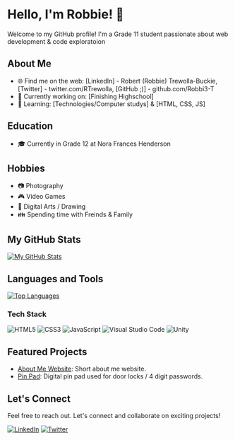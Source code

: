 # Hello, I'm Robbie! 👋

Welcome to my GitHub profile! I'm a Grade 11 student passionate about web development & code exploratoion

## About Me

- 🌐 Find me on the web: [LinkedIn] - Robert (Robbie) Trewolla-Buckie, [Twitter] - twitter.com/RTrewolla, [GitHub ;)] - github.com/Robbi3-T
- 💼 Currently working on: [Finishing Highschool]
- 🌱 Learning: [Technologies/Computer studys] & [HTML, CSS, JS]

## Education

- 🎓 Currently in Grade 12 at Nora Frances Henderson

## Hobbies

- 📷 Photography
- 🎮 Video Games
- 🎨 Digital Arts / Drawing
- 👪 Spending time with Freinds & Family

## My GitHub Stats

[![My GitHub Stats](https://github-readme-stats.vercel.app/api?username=Robbi3-T&show_icons=true&hide_title=true&count_private=true&hide=prs&theme=radical)](https://github.com/anuraghazra/github-readme-stats)

## Languages and Tools

[![Top Languages](https://github-readme-stats.vercel.app/api/top-langs/?username=Robbi3-T&layout=compact&theme=radical)](https://github.com/anuraghazra/github-readme-stats)

### Tech Stack

![HTML5](https://img.shields.io/badge/HTML5-E34F26?logo=html5&logoColor=white)
![CSS3](https://img.shields.io/badge/CSS3-1572B6?logo=css3&logoColor=white)
![JavaScript](https://img.shields.io/badge/JavaScript-F7DF1E?logo=javascript&logoColor=black)
![Visual Studio Code](https://img.shields.io/badge/VSCode-007ACC?logo=visual-studio-code&logoColor=white)
![Unity](https://img.shields.io/badge/Unity-000000?logo=unity&logoColor=white)

## Featured Projects

- [About Me Website](https://github.com/Robbi3-T/About-Me-Website): Short about me website.
- [Pin Pad](https://github.com/Robbi3-T/Pin-Pad): Digital pin pad used for door locks / 4 digit passwords.

## Let's Connect

Feel free to reach out. Let's connect and collaborate on exciting projects!

[![LinkedIn](https://img.shields.io/badge/LinkedIn-Connect-blue)](https://www.linkedin.com/in/robert-trewolla-buckie-128a05243/)
[![Twitter](https://img.shields.io/badge/Twitter-Follow-blue)](https://twitter.com/RTrewolla)
